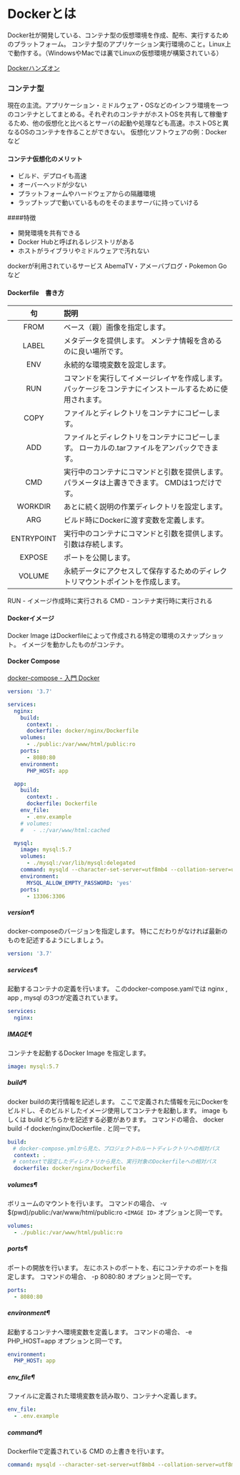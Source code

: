 # Dockerとは
Docker社が開発している、コンテナ型の仮想環境を作成、配布、実行するためのプラットフォーム。
コンテナ型のアプリケーション実行環境のこと。Linux上で動作する。（WindowsやMacでは裏でLinuxの仮想環境が構築されている）

[Dockerハンズオン](https://shimo5.me/post/2020-09-07/)

### コンテナ型

現在の主流。アプリケーション・ミドルウェア・OSなどのインフラ環境を一つのコンテナとしてまとめる。それぞれのコンテナがホストOSを共有して稼働するため、他の仮想化と比べるとサーバの起動や処理なども高速。ホストOSと異なるOSのコンテナを作ることができない。
仮想化ソフトウェアの例：Dockerなど

#### コンテナ仮想化のメリット

- ビルド、デプロイも高速
- オーバーヘッドが少ない
- プラットフォームやハードウェアからの隔離環境
- ラップトップで動いているものをそのままサーバに持っていける

####特徴
- 開発環境を共有できる
- Docker Hubと呼ばれるレジストリがある
- ホストがライブラリやミドルウェアで汚れない

dockerが利用されているサービス
AbemaTV・アメーバブログ・Pokemon Goなど

#### Dockerfile　書き方

|     句     | 説明                                                                                                      |
| :--------: | :-------------------------------------------------------------------------------------------------------- |
|    FROM    | ベース（親）画像を指定します。                                                                            |
|   LABEL    | メタデータを提供します。 メンテナ情報を含めるのに良い場所です。                                           |
|    ENV     | 永続的な環境変数を設定します。                                                                            |
|    RUN     | コマンドを実行してイメージレイヤを作成します。 パッケージをコンテナにインストールするために使用されます。 |
|    COPY    | ファイルとディレクトリをコンテナにコピーします。                                                          |
|    ADD     | ファイルとディレクトリをコンテナにコピーします。 ローカルの.tarファイルをアンパックできます。             |
|    CMD     | 実行中のコンテナにコマンドと引数を提供します。 パラメータは上書きできます。 CMDは1つだけです。            |
|  WORKDIR   | あとに続く説明の作業ディレクトリを設定します。                                                            |
|    ARG     | ビルド時にDockerに渡す変数を定義します。                                                                  |
| ENTRYPOINT | 実行中のコンテナにコマンドと引数を提供します。 引数は存続します。                                         |
|   EXPOSE   | ポートを公開します。                                                                                      |
|   VOLUME   | 永続データにアクセスして保存するためのディレクトリマウントポイントを作成します。                          |


RUN - イメージ作成時に実行される
CMD - コンテナ実行時に実行される

#### Dockerイメージ
Docker Image はDockerfileによって作成される特定の環境のスナップショット。
イメージを動かしたものがコンテナ。

#### Docker Compose

[docker-compose - 入門 Docker](https://y-ohgi.com/introduction-docker/3_production/docker-compose/)

```yml
version: '3.7'

services:
  nginx:
    build:
      context: .
      dockerfile: docker/nginx/Dockerfile
    volumes:
      - ./public:/var/www/html/public:ro
    ports:
      - 8080:80
    environment:
      PHP_HOST: app

  app:
    build:
      context: .
      dockerfile: Dockerfile
    env_file:
      - .env.example
    # volumes:
    #   - .:/var/www/html:cached

  mysql:
    image: mysql:5.7
    volumes:
      - ./mysql:/var/lib/mysql:delegated
    command: mysqld --character-set-server=utf8mb4 --collation-server=utf8mb4_general_ci
    environment:
      MYSQL_ALLOW_EMPTY_PASSWORD: 'yes'
    ports:
      - 13306:3306
```

##### version¶
docker-composeのバージョンを指定します。
特にこだわりがなければ最新のものを記述するようにしましょう。
```yml
version: '3.7'
```

##### services¶
起動するコンテナの定義を行います。
このdocker-compose.yamlでは nginx , app , mysql の3つが定義されています。
```yml
services:
  nginx:
```

##### IMAGE¶
コンテナを起動するDocker Image を指定します。
```yml
image: mysql:5.7
```

##### build¶
docker buildの実行情報を記述します。
ここで定義された情報を元にDockerをビルドし、そのビルドしたイメージ使用してコンテナを起動します。
image もしくは build どちらかを記述する必要があります。
コマンドの場合、 docker build -f docker/nginx/Dockerfile . と同一です。
```yml
build:
　# docker-compose.ymlから見た、プロジェクトのルートディレクトリへの相対パス
  context: .
　# contextで設定したディレクトリから見た、実行対象のDockerfileへの相対パス
  dockerfile: docker/nginx/Dockerfile
```

##### volumes¶
ボリュームのマウントを行います。 コマンドの場合、 -v $(pwd)/public:/var/www/html/public:ro `<IMAGE ID>` オプションと同一です。
```yml
volumes:
  - ./public:/var/www/html/public:ro
```

##### ports¶
ポートの開放を行います。
左にホストのポートを、右にコンテナのポートを指定します。
コマンドの場合、 -p 8080:80 オプションと同一です。
```yml
ports:
  - 8080:80
```

##### environment¶
起動するコンテナへ環境変数を定義します。
コマンドの場合、 -e PHP_HOST=app オプションと同一です。
```yml
environment:
  PHP_HOST: app
```

##### env_file¶
ファイルに定義された環境変数を読み取り、コンテナへ定義します。
```yml
env_file:
  - .env.example
```

##### command¶
Dockerfileで定義されている CMD の上書きを行います。
```yml
command: mysqld --character-set-server=utf8mb4 --collation-server=utf8mb4_general_ci
```
